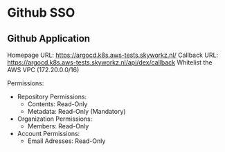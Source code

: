 # Github SSO
## Github Application

Homepage URL: https://argocd.k8s.aws-tests.skyworkz.nl/
Callback URL: https://argocd.k8s.aws-tests.skyworkz.nl/api/dex/callback
Whitelist the AWS VPC (172.20.0.0/16)

Permissions:
- Repository Permissions:
    - Contents: Read-Only
    - Metadata: Read-Only (Mandatory)
- Organization Permissions:
    - Members: Read-Only
- Account Permissions:
    - Email Adresses: Read-Only
